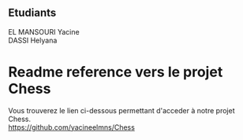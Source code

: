 ## Etudiants       
EL MANSOURI Yacine  
DASSI Helyana   

# Readme reference vers le projet Chess
Vous trouverez le lien ci-dessous permettant d'acceder à notre projet Chess.  
https://github.com/yacineelmns/Chess
